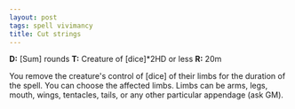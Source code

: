 ```yaml
---
layout: post
tags: spell vivimancy
title: Cut strings
---
```

<b>D:</b> [Sum] rounds <b>T:</b> Creature of [dice]*2HD or less <b>R:</b> 20m

You remove the creature's control of [dice] of their limbs for the duration of the spell. You can choose the affected limbs. Limbs can be arms, legs, mouth, wings, tentacles, tails, or any other particular appendage (ask GM).
